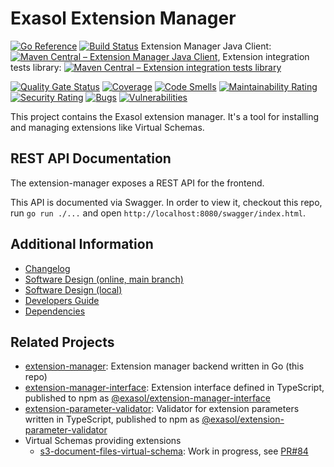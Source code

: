 # Exasol Extension Manager

[![Go Reference](https://pkg.go.dev/badge/github.com/exasol/extension-manager.svg)](https://pkg.go.dev/github.com/exasol/extension-manager)
[![Build Status](https://github.com/exasol/extension-manager/actions/workflows/ci-build.yml/badge.svg)](https://github.com/exasol/extension-manager/actions/workflows/ci-build.yml)
Extension Manager Java Client: [![Maven Central &ndash; Extension Manager Java Client](https://img.shields.io/maven-central/v/com.exasol/extension-manager-client-java)](https://search.maven.org/artifact/com.exasol/extension-manager-client-java), Extension integration tests library: [![Maven Central &ndash; Extension integration tests library](https://img.shields.io/maven-central/v/com.exasol/extension-manager-integration-test-java)](https://search.maven.org/artifact/com.exasol/extension-manager-integration-test-java)

[![Quality Gate Status](https://sonarcloud.io/api/project_badges/measure?project=com.exasol%3Aextension-manager&metric=alert_status)](https://sonarcloud.io/summary/new_code?id=com.exasol%3Aextension-manager)
[![Coverage](https://sonarcloud.io/api/project_badges/measure?project=com.exasol%3Aextension-manager&metric=coverage)](https://sonarcloud.io/summary/new_code?id=com.exasol%3Aextension-manager)
[![Code Smells](https://sonarcloud.io/api/project_badges/measure?project=com.exasol%3Aextension-manager&metric=code_smells)](https://sonarcloud.io/summary/new_code?id=com.exasol%3Aextension-manager)
[![Maintainability Rating](https://sonarcloud.io/api/project_badges/measure?project=com.exasol%3Aextension-manager&metric=sqale_rating)](https://sonarcloud.io/summary/new_code?id=com.exasol%3Aextension-manager)
[![Security Rating](https://sonarcloud.io/api/project_badges/measure?project=com.exasol%3Aextension-manager&metric=security_rating)](https://sonarcloud.io/summary/new_code?id=com.exasol%3Aextension-manager)
[![Bugs](https://sonarcloud.io/api/project_badges/measure?project=com.exasol%3Aextension-manager&metric=bugs)](https://sonarcloud.io/summary/new_code?id=com.exasol%3Aextension-manager)
[![Vulnerabilities](https://sonarcloud.io/api/project_badges/measure?project=com.exasol%3Aextension-manager&metric=vulnerabilities)](https://sonarcloud.io/summary/new_code?id=com.exasol%3Aextension-manager)

This project contains the Exasol extension manager. It's a tool for installing and managing extensions like Virtual Schemas.

## REST API Documentation

The extension-manager exposes a REST API for the frontend.
<!-- markdown-link-check-disable-next-line -->
This API is documented via Swagger. In order to view it, checkout this repo, run `go run ./...` and open `http://localhost:8080/swagger/index.html`.

## Additional Information

* [Changelog](doc/changes/changelog.md)
* [Software Design (online, main branch)](https://exasol.github.io/extension-manager/design.html)
* [Software Design (local)](doc/design.md)
* [Developers Guide](doc/developers_guide.md)
* [Dependencies](dependencies.md)

## Related Projects

* [extension-manager](https://github.com/exasol/extension-manager): Extension manager backend written in Go (this repo)
* [extension-manager-interface](https://github.com/exasol/extension-manager-interface/): Extension interface defined in TypeScript, published to npm as [@exasol/extension-manager-interface](https://www.npmjs.com/package/@exasol/extension-manager-interface)
* [extension-parameter-validator](https://github.com/exasol/extension-parameter-validator): Validator for extension parameters written in TypeScript, published to npm as [@exasol/extension-parameter-validator](https://www.npmjs.com/package/@exasol/extension-parameter-validator)
* Virtual Schemas providing extensions
  * [s3-document-files-virtual-schema](https://github.com/exasol/s3-document-files-virtual-schema/): Work in progress, see [PR#84](https://github.com/exasol/s3-document-files-virtual-schema/pull/84)
